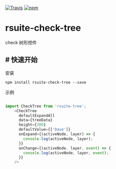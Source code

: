 [![Travis](https://img.shields.io/travis/rsuite/rsuite-check-tree.svg)](https://travis-ci.org/rsuite/rsuite-check-tree) [![npm](https://img.shields.io/npm/v/rsuite-notification.svg)](https://www.npmjs.com/package/rsuite-check-tree)
# rsuite-check-tree

check 树形控件


## # 快速开始

安装

```
npm install rsuite-check-tree --save
```

示例

```js

import CheckTree from 'rsuite-tree';
    <CheckTree
      defaultExpandAll
      data={treeData}
      height={300}
      defaultValue={['Dave']}
      onExpand={(activeNode, layer) => {
        console.log(activeNode, layer);
      }}
      onChange={(activeNode, layer, event) => {
        console.log(activeNode, layer, event);
      }}
    />
```

